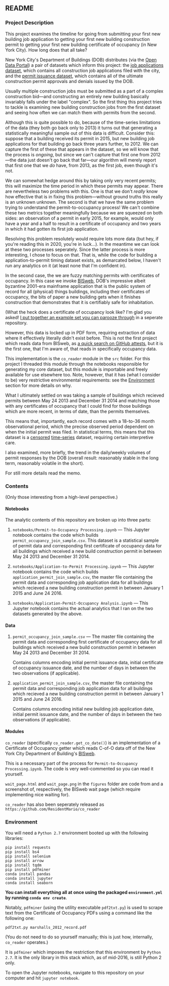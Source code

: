 ## README
### Project Description

This project examines the timeline for going from submitting your first new building job application to getting your
first new building construction permit to getting your first new building certificate of occupancy (in New York City).
How long does that all take?

New York City's Department of Buildings (DOB) distributes (via the [Open Data Portal](https://nycopendata.socrata.com/))
 a pair of datasets which inform this project: the [job applications dataset](https://data.cityofnewyork.us/Housing-Development/DOB-Job-Application-Filings/ic3t-wcy2),
 which contains all construction job applications filed with the city, and the [permit issuance dataset](https://data.cityofnewyork.us/Housing-Development/DOB-Permit-Issuance/ipu4-2q9a),
 which contains all of the ultimate construction permit approvals and denials issued by the DOB.

Usually multiple construction jobs must be submitted as a part of a complex construction bid&mdash;and constructing
an entirely new building basically invariably falls under the label "complex". So the first thing this project tries
to tackle is examining new building construction jobs from the first dataset and seeing how often we can match them
with permits from the second.

Although this is quite possible to do, because of the time-series limitations of the data (they both go back only to 2013)
it turns out that generating a statistically meaningful sample out of this data is difficult. Consider this: suppose
that a building received its permit in 2015, but new building job applications for that building go back three years
further, to 2012. We can capture the first of these that appears in the dataset, so we will know that the process is
*ongoing*, but since we can't capture that first one from 2012&mdash;the data just doesn't go back that far&mdash;our
 algorithm will merely report that first one that we *do* have, from 2013, as the first job, even though it's not.

We can somewhat hedge around this by taking only very recent permits; this will maximize the time period in which
these permits may appear. There are nevertheless two problems with this. One is that we don't *really* know how
effective that is in fixing this problem&mdash;without ground truths this really is an unknown unknown. The second is
that we have the same problem trying to understand the permit-to-occupancy process! We can't combine these two
metrics together meaningfully because we are squeezed on both sides: an observation of a permit in early 2015, for
example, would only have a year and a half to result in a certificate of occupancy and two years in which it had
gotten its first job application.

Resolving this problem resolutely would require lots more data (but hey, if you're reading this in 2020, you're in
luck...). In the meantime we can look at these two processes seperately. Since the latter process is more
interesting, I chose to focus on that. That is, while the code for building a application-to-permit timing dataset
exists, as demarcated below, I haven't run any analytics on it (at least none that I'm confident in).

In the second case, the  we are fuzzy matching permits with certificates of occupancy. In this case we invoke
[BISweb](http://a810-bisweb.nyc.gov/bisweb/bsqpm01.jsp), DOB's impressive albeit byzantine 2001-era mainframe
application that is the public system of record for all (physical) things buildings, including their certificates of
occupancy, the bits of paper a new building gets when it finishes construction that demonstrates that it is
certifiably safe for inhabitation.

(What the heck does a certificate of occupancy look like? I'm glad you asked! [I put together an example set you can parooze through](https://github.com/ResidentMario/nyc-certificates-of-occupancy) in a seperate repository.

However, this data is locked up in PDF form, requiring extraction of data where it effectively literally didn't exist
before. This is not the first project which reads data from BISweb, as [a quick search on GitHub attests](https://github.com/search?q=bisweb&type=Code&utf8=%E2%9C%93),
but it is the first one, that I'm aware of, that reads in specifically occupancy data.

This implementation is the `co_reader` module in the `src` folder. For this project I threaded this module through
the notebooks responsible for generating my core dataset, but this module is importable and freely available for use
elsewhere too. Note, however, that it has (what I consider to be) very restrictive environmental requirements: see
the [Environment](#Environment) section for more details on why.

What I ultimately settled on was taking a sample of buildings which recieved permits between May 24 2013 and December
31 2014 and matching those with any certificates of occupancy that I could find for those buildings which are more
recent, in terms of date, than the permits themselves.

This means that, importantly, each record comes with a 18-to-36 month observational period, which the precise
observed period dependent on when the initial permit was filed. In statistical terms, this means that this dataset is
 a [censored](https://en.wikipedia.org/wiki/Censoring_(statistics)) [time-series](https://en.wikipedia.org/wiki/Time_series)
dataset, requiring certain interpretive care.

I also examined, more briefly, the trend in the daily/weekly volumes of permit responses by the DOB
(overall result: reasonably stable in the long term, reasonably volatile in the short).

For still more details read the memo.

### Contents

(Only those interesting from a high-level perspective.)

#### Notebooks

The analytic contents of this repository are broken up into three parts:

1. `notebooks/Permit-to-Occupancy Processing.ipynb` &mdash; This Jupyter notebook contains the code which builds
`permit_occupancy_join_sample.csv`. This dataset is a statistical sample of permit data and corresponding
first certificate of occupancy data for all buildings which received a new build construction permit in between May
24 2013 and December 31 2014.


2. `notebooks/Application-to-Permit Processing.ipynb` &mdash; This Jupyter notebook contains the code which builds
`application_permit_join_sample.csv`, the master file containing the permit data and corresponding job application
data for all buildings which recieved a new building construction permit in between January 1 2015 and June 24 2016.
3. `notebooks/Application-Permit-Occupancy Analysis.ipynb` &mdash; This Jupyter notebook contains the actual analytics
that I ran on the two datasets generated by the above.

#### Data

1. `permit_occupancy_join_sample.csv` &mdash; The master file containing the permit data and corresponding first
certificate of occupancy data for all buildings which received a new build construction permit in between May 24 2013 and December
31 2014.

    Contains columns encoding initial permit issuance data, initial certificate of occupancy issuance date, and the
    number of days in between the two observations (if applicable).

2. `application_permit_join_sample.csv`, the master file containing the permit data and corresponding job application
data for all buildings which recieved a new building construction permit in between January 1 2015 and June 24 2016.

    Contains columns encoding initial new building job application date, initial permit issuance date, and the number
     of days in between the two observations (if applicable).

#### Modules

`co_reader` (specifically `co_reader.get_co_date()`) is an implementation of a Certificate of Occupancy getter
which reads C-of-O data off of the New York City Department of Building's [BISweb](http://a810-bisweb.nyc.gov/bisweb/).

This is a necessary part of the process for `Permit-to-Occupancy Processing.ipynb`. The code is very well-commented
so you can read it yourself.

`wait_page.html` and `wait_page.png` in the `figures` folder are code from and a screenshot of, respectively, the
BISweb wait page (which require implementing nice waiting for).

`co_reader` has also been seperately released as `https://github.com/ResidentMario/co_reader`

### Environment

You will need a `Python 2.7` environment booted up with the following libraries:

    pip install requests
    pip install bs4
    pip install selenium
    pip install arrow
    pip install tqdm
    pip install pdfminer
    conda install pandas
    conda install jupyter
    conda install seaborn

**You can install everything all at once using the packaged `environment.yml` by running `conda env create`**.

Notably, `pdfminer` (using the utility executable `pdf2txt.py`) is used to scrape text from the Certificate of
Occupancy PDFs using a command like the following one:

    pdf2txt.py marshalls_2012_record.pdf

(You do not need to do so yourself manually; this is just how, internally, `co_reader` operates.)

It is `pdfminer` which imposes the restriction that this environment by `Python 2.7`. It is the only library
 in this stack which, as of mid-2016, is still Python 2 only.

To open the Jupyter notebooks, navigate to this repository on your computer and hit `jupyter notebook`.
